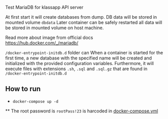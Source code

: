 Test MariaDB for klassapp API server

At first start it will create databases from dump.
DB data will be stored in mounted volume `dbdata`
Later container can be safely restarted all data will 
be stored in mounted volume on host machine. 

Read more about image from official docs
https://hub.docker.com/_/mariadb/

`/docker-entrypoint-initdb.d` folder can
When a container is started for the first time, 
a new database with the specified name will be created 
and initialized with the provided configuration variables. 
Furthermore, it will execute files with extensions 
`.sh`, `.sql` and `.sql.gz` that are found in `/docker-entrypoint-initdb.d` 

## How to run
 * `docker-compose up -d`

** The root password is `rootPass!23` is harcoded in [docker-compose.yml](docker-compose.yml)